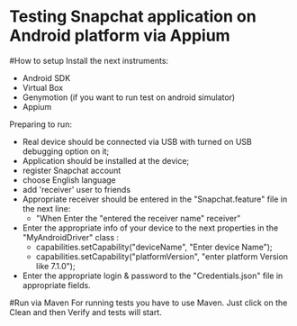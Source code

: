 # Testing Snapchat application on Android platform via Appium


#How to setup
Install the next instruments:

- Android SDK 
- Virtual Box 
- Genymotion (if you want to run test  on android simulator)
- Appium 

Preparing to run:
- Real device should be connected via USB with turned on USB debugging option on it;
- Application should be installed at the device;
- register Snapchat account
- choose English language
- add 'receiver' user to friends
- Appropriate receiver should be entered in the "Snapchat.feature" file in the next line:
   - "When Enter the "entered the receiver name" receiver"
- Enter the appropriate info of your device to the next properties in the "MyAndroidDriver" class :
  - capabilities.setCapability("deviceName", "Enter device Name");
  - capabilities.setCapability("platformVersion", "enter platform Version like 7.1.0");
- Enter the appropriate login & password to the "Credentials.json" file in appropriate fields.


#Run via Maven
For running tests you  have  to use Maven. 
Just  click  on  the Clean and then Verify and tests will start.